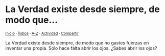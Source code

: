 # La Verdad existe desde siempre, de modo que...
<sup>[Inicio](https://github.com/jucardus/jucardus.github.io/blob/main/readme.md) · [Índice](https://github.com/jucardus/jucardus.github.io/blob/main/indices/apotegmas.md) · [A-Z](https://github.com/jucardus/jucardus.github.io/blob/main/indices/alfabetico.md) · [Actividad](https://github.com/jucardus/jucardus.github.io/blob/main/indices/actividad.md) · [Compartir](https://x.com/intent/tweet?text=Apotegmas%3A%20La%20Verdad%20existe%20desde%20siempre%2C%20de%20modo%20que...%0A%E2%86%92%20https%3A%2F%2Fgithub.com%2Fjucardus%2Frepo%2Fblob%2Fmain%2Fcontenido%2F25%2F04%2F28%2Fla-verdad-existe-desde-siempre.md%0A%0A%23aptgms_jucardus%0A%40jucardus)</sup>

La Verdad existe desde siempre, de modo que no gastes fuerzas en inventar una propia. Sólo hace falta abrir los ojos. ¿Sabes abrir los ojos?
